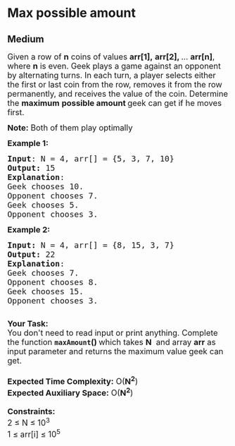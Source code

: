 # Max possible amount
## Medium 
<div class="problem-statement" style="user-select: auto;">
                <p style="user-select: auto;"></p><p style="user-select: auto;"><span style="font-size: 18px; user-select: auto;">Given a row of <strong style="user-select: auto;">n</strong> coins of values <strong style="user-select: auto;">arr[1],</strong> <strong style="user-select: auto;">arr[2], </strong>... <strong style="user-select: auto;">arr[n]</strong>, where <strong style="user-select: auto;">n</strong> is even. Geek plays a game against an opponent by alternating turns.&nbsp;In each turn, a player selects either the first or last coin from the row, removes it from the row permanently, and&nbsp;receives the value of the coin. Determine the <strong style="user-select: auto;">maximum</strong> <strong style="user-select: auto;">possible amount </strong>geek can get if he moves first.</span></p>

<p style="user-select: auto;"><span style="font-size: 18px; user-select: auto;"><strong style="user-select: auto;">Note:</strong> Both of them play optimally</span></p>

<p style="user-select: auto;"><span style="font-size: 18px; user-select: auto;"><strong style="user-select: auto;">Example 1:</strong></span></p>

<pre style="user-select: auto;"><span style="font-size: 18px; user-select: auto;"><strong style="user-select: auto;">Input</strong>: N = 4, arr[] = {5, 3, 7, 10}
<strong style="user-select: auto;">Output:</strong> 15
<strong style="user-select: auto;">Explanation</strong>: </span>
<span style="font-size: 18px; user-select: auto;">Geek chooses 10.
Opponent chooses 7.
Geek chooses 5.
Opponent chooses 3.</span></pre>

<p style="user-select: auto;"><span style="font-size: 18px; user-select: auto;"><strong style="user-select: auto;">Example 2:</strong></span></p>

<pre style="user-select: auto;"><span style="font-size: 18px; user-select: auto;"><strong style="user-select: auto;">Input: </strong>N = 4, arr[] = {8, 15, 3, 7}
<strong style="user-select: auto;">Output: </strong>22
<strong style="user-select: auto;">Explanation</strong>: 
Geek chooses 7.
Opponent chooses 8.
Geek chooses 15.
Opponent chooses 3.</span>
</pre>

<p style="user-select: auto;"><br style="user-select: auto;">
<span style="font-size: 18px; user-select: auto;"><strong style="user-select: auto;">Your Task:&nbsp;&nbsp;</strong><br style="user-select: auto;">
You don't need to read input or print anything. Complete the function <strong style="user-select: auto;"><code style="user-select: auto;">maxAmount</code>()&nbsp;</strong>which takes <strong style="user-select: auto;">N</strong>&nbsp; and array <strong style="user-select: auto;">arr</strong> as input parameter and returns the maximum value geek can get.<br style="user-select: auto;">
<br style="user-select: auto;">
<strong style="user-select: auto;">Expected Time Complexity:</strong> O(<strong style="user-select: auto;">N<sup style="user-select: auto;">2</sup></strong>)<br style="user-select: auto;">
<strong style="user-select: auto;">Expected Auxiliary Space:</strong> O(<strong style="user-select: auto;">N<sup style="user-select: auto;">2</sup></strong>)<br style="user-select: auto;">
<br style="user-select: auto;">
<strong style="user-select: auto;">Constraints:</strong><br style="user-select: auto;">
2 ≤ N ≤ 10<sup style="user-select: auto;">3</sup></span><br style="user-select: auto;">
<span style="font-size: 18px; user-select: auto;">1 ≤ arr[i] ≤ 10<sup style="user-select: auto;">5</sup></span></p>
 <p style="user-select: auto;"></p>
            </div>